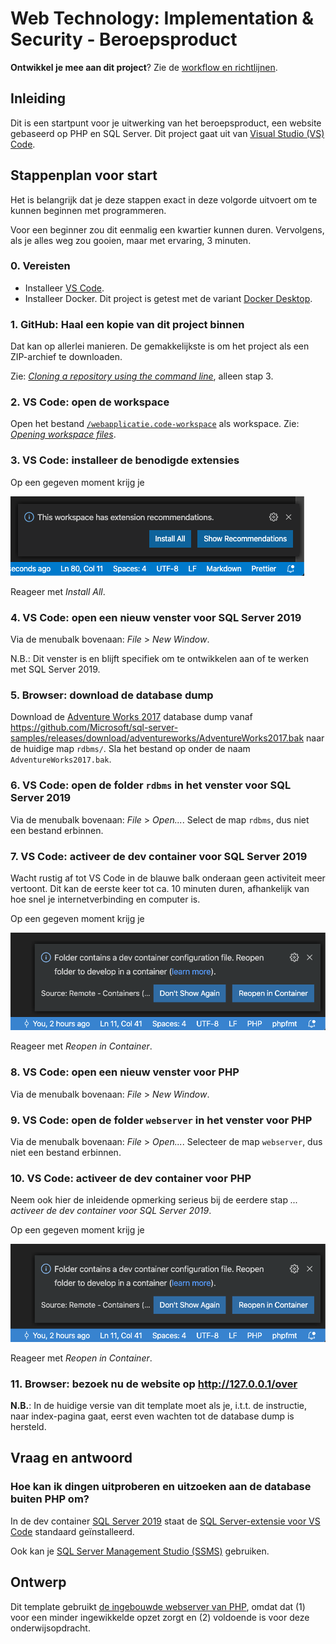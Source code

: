 # Web Technology: Implementation & Security - Beroepsproduct

**Ontwikkel je mee aan dit project**? Zie de [workflow en richtlijnen](/.github/CONTRIBUTING.md).

## Inleiding

Dit is een startpunt voor je uitwerking van het beroepsproduct, een website gebaseerd op PHP en SQL Server. Dit project gaat uit van [Visual Studio (VS) Code](https://code.visualstudio.com/docs/getstarted/userinterface).

## Stappenplan voor start

Het is belangrijk dat je deze stappen exact in deze volgorde uitvoert om te kunnen beginnen met programmeren.

Voor een beginner zou dit eenmalig een kwartier kunnen duren. Vervolgens, als je alles weg zou gooien, maar met ervaring, 3 minuten.

### 0. Vereisten

- Installeer [VS Code](https://code.visualstudio.com/).
- Installeer Docker. Dit project is getest met de variant [Docker Desktop](https://www.docker.com/products/docker-desktop).

### 1. GitHub: Haal een kopie van dit project binnen

Dat kan op allerlei manieren. De gemakkelijkste is om het project als een ZIP-archief te downloaden.

Zie: [_Cloning a repository using the command line_](https://help.github.com/en/github/creating-cloning-and-archiving-repositories/cloning-a-repository#cloning-a-repository-using-the-command-line), alleen stap 3.

### 2. VS Code: open de workspace

Open het bestand [`/webapplicatie.code-workspace`](/webapplicatie.code-workspace) als workspace.
Zie: [_Opening workspace files_](https://code.visualstudio.com/docs/editor/multi-root-workspaces#_opening-workspace-files).

### 3. VS Code: installeer de benodigde extensies

Op een gegeven moment krijg je

![de vraag of je de door deze workspace aanbevolen extensies wilt installeren.](img/This_workspace_has_extension_recommendations.png)

Reageer met _Install All_.

### 4. VS Code: open een nieuw venster voor SQL Server 2019

Via de menubalk bovenaan: _File_ > _New Window_.

N.B.: Dit venster is en blijft specifiek om te ontwikkelen aan of te werken met SQL Server 2019.

### 5. Browser: download de database dump

Download de [Adventure Works 2017](https://docs.microsoft.com/en-us/sql/samples/adventureworks-install-configure?view=sql-server-ver15) database dump vanaf https://github.com/Microsoft/sql-server-samples/releases/download/adventureworks/AdventureWorks2017.bak naar de huidige map `rdbms/`. Sla het bestand op onder de naam `AdventureWorks2017.bak`.

### 6. VS Code: open de folder `rdbms` in het venster voor SQL Server 2019

Via de menubalk bovenaan: _File_ > _Open..._.
Select de map `rdbms`, dus niet een bestand erbinnen.

### 7. VS Code: activeer de dev container voor SQL Server 2019

Wacht rustig af tot VS Code in de blauwe balk onderaan geen activiteit meer vertoont. Dit kan de eerste keer tot ca. 10 minuten duren, afhankelijk van hoe snel je internetverbinding en computer is.

Op een gegeven moment krijg je

![de vraag of je de dev container binnen deze map wilt activeren.](img/Folder_contains_a_dev_configuration_file_Reopen_folder_to_develop_in_a_container.png)

Reageer met _Reopen in Container_.

### 8. VS Code: open een nieuw venster voor PHP

Via de menubalk bovenaan: _File_ > _New Window_.

### 9. VS Code: open de folder `webserver` in het venster voor PHP

Via de menubalk bovenaan: _File_ > _Open..._. Selecteer de map `webserver`, dus niet een bestand erbinnen.

### 10. VS Code: activeer de dev container voor PHP

Neem ook hier de inleidende opmerking serieus bij de eerdere stap _... activeer de dev container voor SQL Server 2019_.

Op een gegeven moment krijg je

![de vraag of je de dev container binnen deze map wilt activeren.](img/Folder_contains_a_dev_configuration_file_Reopen_folder_to_develop_in_a_container.png)

Reageer met _Reopen in Container_.

### 11. Browser: bezoek nu de website op http://127.0.0.1/over

**N.B.**: In de huidige versie van dit template moet als je, i.t.t. de instructie, naar index-pagina gaat, eerst even wachten tot de database dump is hersteld.

## Vraag en antwoord

### Hoe kan ik dingen uitproberen en uitzoeken aan de database buiten PHP om?

In de dev container [SQL Server 2019](/rdbms/) staat de [SQL Server-extensie voor VS Code](https://docs.microsoft.com/en-us/sql/visual-studio-code/sql-server-develop-use-vscode?view=sql-server-ver15) standaard geïnstalleerd.

Ook kan je [SQL Server Management Studio (SSMS)](https://docs.microsoft.com/en-us/sql/ssms/download-sql-server-management-studio-ssms?view=sql-server-ver15) gebruiken.

## Ontwerp

Dit template gebruikt [de ingebouwde webserver van PHP](https://www.php.net/manual/en/features.commandline.webserver.php), omdat dat (1) voor een minder ingewikkelde opzet zorgt en (2) voldoende is voor deze onderwijsopdracht.
